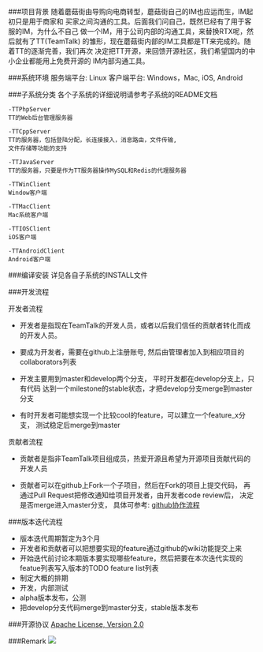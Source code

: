 ###项目背景
	随着蘑菇街由导购向电商转型，蘑菇街自己的IM也应运而生，IM起初只是用于商家和
	买家之间沟通的工具。后面我们问自己，既然已经有了用于客服的IM，为什么不自己
	做一个IM，用于公司内部的沟通工具，来替换RTX呢，然后就有了TT(TeamTalk)
	的雏形，现在蘑菇街内部的IM工具都是TT来完成的。随着TT的逐渐完善，我们再次
	决定把TT开源，来回馈开源社区，我们希望国内的中小企业都能用上免费开源的
	IM内部沟通工具。

###系统环境
	服务端平台: Linux
	客户端平台: Windows，Mac, iOS, Android

###子系统分类
	各个子系统的详细说明请参考子系统的README文档
	
	-TTPhpServer
	TT的Web后台管理服务器
	
	-TTCppServer
	TT的服务器，包括登陆分配，长连接接入，消息路由，文件传输, 
	文件存储等功能的支持	
	
	-TTJavaServer
	TT的服务器，只要是作为TT服务器操作MySQL和Redis的代理服务器
	
	-TTWinClient
	Window客户端
	
	-TTMacClient
	Mac系统客户端
	
	-TTIOSClient
	iOS客户端
	
	-TTAndroidClient
	Android客户端
	
###编译安装
	详见各自子系统的INSTALL文件

###开发流程

开发者流程

- 开发者是指现在TeamTalk的开发人员，或者以后我们信任的贡献者转化而成的开发人员。

- 要成为开发者，需要在github上注册账号, 然后由管理者加入到相应项目的collaborators列表

- 开发主要用到master和develop两个分支， 平时开发都在develop分支上，只有代码
达到一个milestone的stable状态，才把develop分支merge到master分支

- 有时开发者可能想实现一个比较cool的feature，可以建立一个feature_x分支，
测试稳定后merge到master

贡献者流程

- 贡献者是指非TeamTalk项目组成员，热爱开源且希望为开源项目贡献代码的开发人员

- 贡献者可以在github上Fork一个子项目，然后在Fork的项目上提交代码，
再通过Pull Request把修改通知给项目开发者，由开发者code review后，
决定是否merge进入master分支， 具体可参考: [github协作流程](http://www.worldhello.net/gotgithub/04-work-with-others/010-fork-and-pull.html)

###版本迭代流程
- 版本迭代周期暂定为3个月
- 开发者和贡献者可以把想要实现的feature通过github的wiki功能提交上来
- 开始迭代前讨论本期版本要实现哪些feature，然后把要在本次迭代实现的featue列表写入版本的TODO feature list列表
- 制定大概的排期
- 开发，内部测试
- alpha版本发布，公测
- 把develop分支代码merge到master分支，stable版本发布

###开源协议
[Apache License, Version 2.0](http://www.apache.org/licenses/LICENSE-2.0.html) 

###Remark
![](https://raw.githubusercontent.com/mogutt/TTiOSClient/develop/pic/we-need-you.png)
